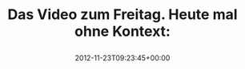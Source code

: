 ---
retweeted: false
source: <a href="http://termtter.org/" rel="nofollow">Termtter</a>
entities:
  hashtags: []
  symbols: []
  user_mentions: []
  urls:
  - url: http://t.co/CbZheNBf
    expanded_url: http://www.youtube.com/watch?v=qItNsNegBUw
    display_url: youtube.com/watch?v=qItNsN…
    indices:
    - '47'
    - '67'
display_text_range:
- '0'
- '67'
favorite_count: '0'
id_str: '271906876822798336'
truncated: false
retweet_count: '0'
id: '271906876822798336'
possibly_sensitive: false
created_at: Fri Nov 23 09:23:45 +0000 2012
favorited: false
full_text: 'Das Video zum Freitag. Heute mal ohne Kontext:'
lang: de
quote_url: http://www.youtube.com/watch?v=qItNsNegBUw
tags:
- pesos/twitter
date: '2012-11-23T09:23:45+00:00'
src: https://twitter.com/bascht/status/271906876822798336
original_url: https://twitter.com/bascht/status/271906876822798336
type: twitter_tweet
text: 'Das Video zum Freitag. Heute mal ohne Kontext:'
title: 'Das Video zum Freitag. Heute mal ohne Kontext:

  '

---